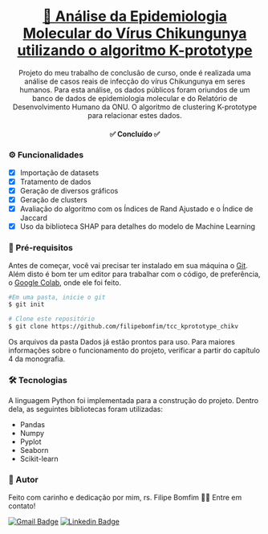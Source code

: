 <h1 align="center">
    <a href="https://pt-br.reactjs.org/">🦠 Análise da Epidemiologia Molecular do Vírus Chikungunya utilizando o algoritmo K-prototype</a>
</h1>
<p align="center">Projeto do meu trabalho de conclusão de curso, onde é realizada uma análise de casos reais de infecção do vírus Chikungunya em seres humanos. Para esta análise, os dados públicos foram oriundos de um banco de dados de epidemiologia molecular e do Relatório de Desenvolvimento Humano da ONU. O algoritmo de clustering K-prototype para relacionar estes dados. </p>
 
 <h4 align="center"> 
	✅  Concluído  ✅
</h4>


<h3 id="features">⚙️ Funcionalidades</h3>


- [x] Importação de datasets
- [x] Tratamento de dados 
- [x] Geração de diversos gráficos
- [x] Geração de clusters
- [x] Avaliação do algoritmo com os Índices de Rand Ajustado e o Índice de Jaccard
- [x] Uso da biblioteca SHAP para detalhes do modelo de Machine Learning      

<h3 id="requisitos">🎲 Pré-requisitos</h3>

Antes de começar, você vai precisar ter instalado em sua máquina o [Git](https://git-scm.com). 
Além disto é bom ter um editor para trabalhar com o código, de preferência, o [Google Colab](https://colab.research.google.com/), onde ele foi feito.


```bash
#Em uma pasta, inicie o git
$ git init

# Clone este repositório
$ git clone https://github.com/filipebomfim/tcc_kprototype_chikv

```
Os arquivos da pasta Dados já estão prontos para uso. Para maiores informações sobre o funcionamento do projeto, verificar a partir do capítulo 4 da monografia.

<h3 id="tecnologias">🛠 Tecnologias</h3>

A linguagem Python foi implementada para a construção do projeto. Dentro dela, as seguintes bibliotecas foram utilizadas:

- Pandas
- Numpy
- Pyplot
- Seaborn
- Scikit-learn

<h3 id="autor">🦸 Autor</h3>

Feito com carinho e dedicação por mim, rs. Filipe Bomfim 👋🏽 Entre em contato!

[![Gmail Badge](https://img.shields.io/badge/-Filipe-c14438?style=flat-square&logo=Gmail&logoColor=white&link=mailto:filipebomfim.dev@gmail.com)](mailto:filipebomfim.dev@gmail.com)
[![Linkedin Badge](https://img.shields.io/badge/-Filipe-blue?style=flat-square&logo=Linkedin&logoColor=white&link=https://www.linkedin.com/in/filipe-bomfim-931256224/)](https://www.linkedin.com/in/filipe-bomfim-931256224/)


